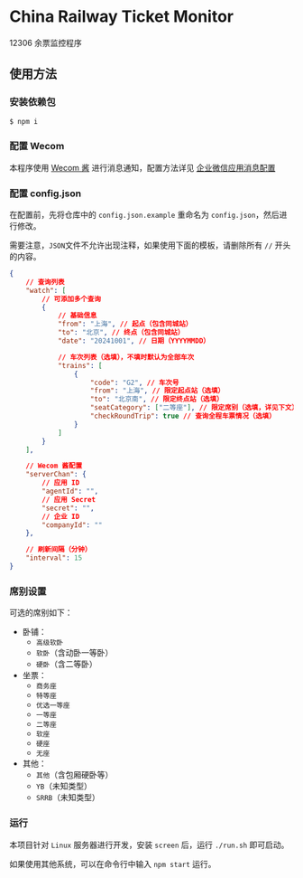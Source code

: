 # China Railway Ticket Monitor

12306 余票监控程序

## 使用方法

### 安装依赖包

```bash
$ npm i
```

### 配置 Wecom

本程序使用 [Wecom 酱](https://github.com/easychen/wecomchan) 进行消息通知，配置方法详见 [企业微信应用消息配置](https://github.com/easychen/wecomchan/blob/main/README.md#%E4%BC%81%E4%B8%9A%E5%BE%AE%E4%BF%A1%E5%BA%94%E7%94%A8%E6%B6%88%E6%81%AF%E9%85%8D%E7%BD%AE%E8%AF%B4%E6%98%8E)

### 配置 config.json

在配置前，先将仓库中的 `config.json.example` 重命名为 `config.json`，然后进行修改。

需要注意，`JSON`文件不允许出现注释，如果使用下面的模板，请删除所有 `//` 开头的内容。

```json
{
    // 查询列表
    "watch": [
        // 可添加多个查询
        {
            // 基础信息
            "from": "上海", // 起点（包含同城站）
            "to": "北京", // 终点（包含同城站）
            "date": "20241001", // 日期（YYYYMMDD）

            // 车次列表（选填），不填时默认为全部车次
            "trains": [
                {
                    "code": "G2", // 车次号
                    "from": "上海", // 限定起点站（选填）
                    "to": "北京南", // 限定终点站（选填）
                    "seatCategory": ["二等座"], // 限定席别（选填，详见下文）
                    "checkRoundTrip": true // 查询全程车票情况（选填）
                }
            ]
        }
    ],

    // Wecom 酱配置
    "serverChan": {
        // 应用 ID
        "agentId": "",
        // 应用 Secret
        "secret": "",
        // 企业 ID
        "companyId": ""
    },

    // 刷新间隔（分钟）
    "interval": 15
}
```

### 席别设置

可选的席别如下：

-   卧铺：
    -   `高级软卧`
    -   `软卧`（含动卧一等卧）
    -   `硬卧`（含二等卧）
-   坐票：
    -   `商务座`
    -   `特等座`
    -   `优选一等座`
    -   `一等座`
    -   `二等座`
    -   `软座`
    -   `硬座`
    -   `无座`
-   其他：
    -   `其他`（含包厢硬卧等）
    -   `YB`（未知类型）
    -   `SRRB`（未知类型）

### 运行

本项目针对 `Linux` 服务器进行开发，安装 `screen` 后，运行 `./run.sh` 即可启动。

如果使用其他系统，可以在命令行中输入 `npm start` 运行。
